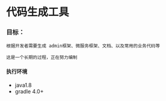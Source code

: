# 代码生成工具

### 目标：
    根据开发者需要生成 admin框架、微服务框架、文档、以及常用的业务代码等
    
`这是一个长期的过程，正在努力编制`



#### 执行环境

- java1.8
- gradle 4.0+



